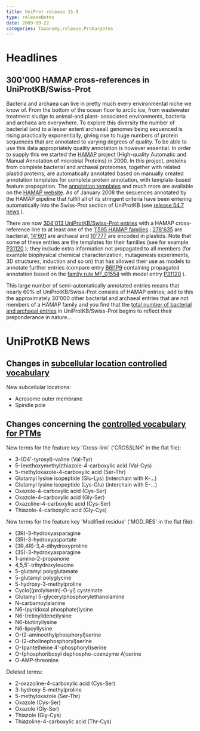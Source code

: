 ```yaml
---
title: UniProt release 15.8
type: releaseNotes
date: 2009-09-22
categories: Taxonomy,release,Prokaryotes
---
```


# Headlines

## 300'000 HAMAP cross-references in UniProtKB/Swiss-Prot

Bacteria and archaea can live in pretty much every environmental niche we know of. From the bottom of the ocean floor to arctic ice, from wastewater treatment sludge to animal-and plant- associated environments, bacteria and archaea are everywhere. To explore this diversity the number of bacterial (and to a lesser extent archaeal) genomes being sequenced is rising practically exponentially, giving rise to huge numbers of protein sequences that are annotated to varying degrees of quality. To be able to use this data appropriately quality annotation is however essential. In order to supply this we started the [HAMAP](http://hamap.expasy.org/) project (High-quality Automatic and Manual Annotation of microbial Proteins) in 2000. In this project, proteins from complete bacterial and archaeal proteomes, together with related plastid proteins, are automatically annotated based on manually created annotation templates for complete protein annotation, with template-based feature propagation. The [annotation templates](http://hamap.expasy.org/families.html) and much more are available on the [HAMAP website](http://hamap.expasy.org/). As of January 2008 the sequences annotated by the HAMAP pipeline that fulfill all of its stringent criteria have been entering automatically into the Swiss-Prot section of UniProtKB (see [release 54.7 news](https://www.uniprot.org/release-notes/2008-01-15-release) ).

There are now [304'013 UniProtKB/Swiss-Prot entries](https://www.uniprot.org/uniprotkb?query=database:hamap) with a HAMAP cross-reference line to at least one of the [1'595 HAMAP families](http://hamap.expasy.org/families.html) ; [278'635](http://www.uniprot.org/uniprotkb?query=database:hamap+AND+taxonomy_id:2) are bacterial, [14'601](http://www.uniprot.org/uniprotkb?query=database:hamap+AND+taxonomy_id:2157) are archaeal and [10'777](http://www.uniprot.org/uniprotkb?query=organelle:plastid+AND+database:hamap) are encoded in plastids. Note that some of these entries are the templates for their families (see for example [P31120](http://www.uniprot.org/uniprotkb/P31120) ); they include extra information not propagated to all members (for example biophysical chemical characterization, mutagenesis experiments, 3D structures, induction and so on) that has allowed their use as models to annotate further entries (compare entry [B6I1P9](http://www.uniprot.org/uniprotkb/B6I1P9) containing propagated annotation based on the [family rule MF_01554](http://hamap.expasy.org/unirule/MF_01554) with model entry [P31120](http://www.uniprot.org/uniprotkb/P31120) ).

This large number of semi-automatically annotated entries means that nearly 60% of UniProtKB/Swiss-Prot consists of HAMAP entries; add to this the approximately 30'000 other bacterial and archaeal entries that are not members of a HAMAP family and you find that the [total number of bacterial and archaeal entries](<https://www.uniprot.org/uniprotkb?query=(taxonomy_id:2+OR+taxonomy_id:2157)+AND+reviewed:true>) in UniProtKB/Swiss-Prot begins to reflect their preponderance in nature...

# UniProtKB News

## Changes in [subcellular location controlled vocabulary](https://ftp.uniprot.org/pub/databases/uniprot/current_release/knowledgebase/complete/docs/subcell)

New subcellular locations:

- Acrosome outer membrane
- Spindle pole

## Changes concerning the [controlled vocabulary for PTMs](https://ftp.uniprot.org/pub/databases/uniprot/current_release/knowledgebase/complete/docs/ptmlist)

New terms for the feature key 'Cross-link' ('CROSSLNK' in the flat file):

- 3-(O4'-tyrosyl)-valine (Val-Tyr)
- 5-(methoxymethyl)thiazole-4-carboxylic acid (Val-Cys)
- 5-methyloxazole-4-carboxylic acid (Ser-Thr)
- Glutamyl lysine isopeptide (Glu-Lys) (interchain with K-...)
- Glutamyl lysine isopeptide (Lys-Glu) (interchain with E-...)
- Oxazole-4-carboxylic acid (Cys-Ser)
- Oxazole-4-carboxylic acid (Gly-Ser)
- Oxazoline-4-carboxylic acid (Cys-Ser)
- Thiazole-4-carboxylic acid (Gly-Cys)

New terms for the feature key 'Modified residue' ('MOD_RES' in the flat file):

- (3R)-3-hydroxyasparagine
- (3R)-3-hydroxyaspartate
- (3R,4R)-3,4-dihydroxyproline
- (3S)-3-hydroxyasparagine
- 1-amino-2-propanone
- 4,5,5'-trihydroxyleucine
- 5-glutamyl polyglutamate
- 5-glutamyl polyglycine
- 5-hydroxy-3-methylproline
- Cyclo\[(prolylserin)-O-yl\] cysteinate
- Glutamyl 5-glycerylphosphorylethanolamine
- N-carbamoylalanine
- N6-(pyridoxal phosphate)lysine
- N6-(retinylidene)lysine
- N6-biotinyllysine
- N6-lipoyllysine
- O-(2-aminoethylphosphoryl)serine
- O-(2-cholinephosphoryl)serine
- O-(pantetheine 4'-phosphoryl)serine
- O-(phosphoribosyl dephospho-coenzyme A)serine
- O-AMP-threonine

Deleted terms:

- 2-oxazoline-4-carboxylic acid (Cys-Ser)
- 3-hydroxy-5-methylproline
- 5-methyloxazole (Ser-Thr)
- Oxazole (Cys-Ser)
- Oxazole (Gly-Ser)
- Thiazole (Gly-Cys)
- Thiazoline-4-carboxylic acid (Thr-Cys)
